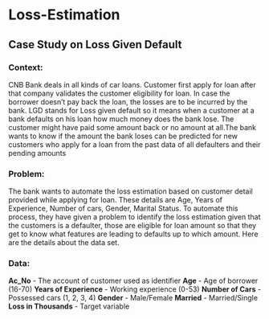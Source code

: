 # Loss-Estimation

## Case Study on Loss Given Default


### Context:
CNB Bank deals in all kinds of car loans. Customer first apply for loan after that company validates the customer eligibility for loan. In case the borrower doesn’t pay back the loan, the losses are to be incurred by the bank. LGD stands for Loss given default so it means when a customer at a bank defaults on his loan how much money does the bank lose. The customer might have paid some amount back or no amount at all.The bank wants to know if the amount the bank loses can be predicted for new customers who apply for a loan from the past data of all defaulters and their pending amounts

### Problem:
The bank wants to automate the loss estimation based on customer detail provided while applying for loan. These details are Age, Years of Experience, Number of cars, Gender, Marital Status. To automate this process, they have given a problem to identify the loss estimation given that the customers is a defaulter, those are eligible for loan amount so that they get to know what features are leading to defaults up to which amount. Here are the details about the data set.

### Data:


**Ac_No** - The account of customer used as identifier
**Age** - Age of borrower (16-70)
**Years of Experience** - Working experience (0-53)
**Number of Cars** - Possessed cars (1, 2, 3, 4)
**Gender** - Male/Female
**Married** - Married/Single
**Loss in Thousands** - Target variable
